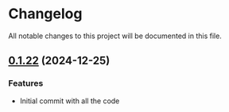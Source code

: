 # Changelog

All notable changes to this project will be documented in this file.
## [0.1.22]() (2024-12-25)
### Features
* Initial commit with all the code
